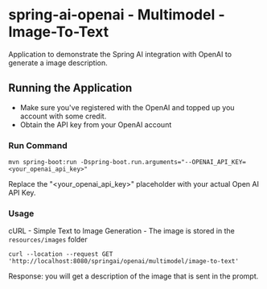 # spring-ai-openai - Multimodel - Image-To-Text

Application to demonstrate the Spring AI integration with OpenAI to generate a image description.

## Running the Application 
- Make sure you've registered with the OpenAI and topped up you account with some credit.
- Obtain the API key from your OpenAI account

### Run Command
```
mvn spring-boot:run -Dspring-boot.run.arguments="--OPENAI_API_KEY=<your_openai_api_key>"
```

Replace the "<your_openai_api_key>" placeholder with your actual Open AI API Key.

### Usage 

cURL - Simple Text to Image Generation - The image is stored in the `resources/images` folder
```
curl --location --request GET 'http://localhost:8080/springai/openai/multimodel/image-to-text'
```

Response: you will get a description of the image that is sent in the prompt.
